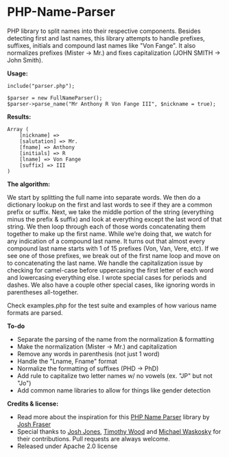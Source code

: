 PHP-Name-Parser
===============

PHP library to split names into their respective components.  Besides detecting first and last names, this library attempts to handle prefixes, suffixes, initials and compound last names like "Von Fange".  It also normalizes prefixes (Mister -> Mr.) and fixes capitalization (JOHN SMITH -> John Smith).

**Usage:**

    include("parser.php");

    $parser = new FullNameParser();
    $parser->parse_name("Mr Anthony R Von Fange III", $nickname = true);

**Results:**

    Array ( 
    	[nickname] => 
        [salutation] => Mr. 
        [fname] => Anthony 
        [initials] => R 
        [lname] => Von Fange 
        [suffix] => III 
    )

**The algorithm:**

We start by splitting the full name into separate words. We then do a dictionary lookup on the first and last words to see if they are a common prefix or suffix. Next, we take the middle portion of the string (everything minus the prefix & suffix) and look at everything except the last word of that string. We then loop through each of those words concatenating them together to make up the first name. While we’re doing that, we watch for any indication of a compound last name. It turns out that almost every compound last name starts with 1 of 15 prefixes (Von, Van, Vere, etc). If we see one of those prefixes, we break out of the first name loop and move on to concatenating the last name. We handle the capitalization issue by checking for camel-case before uppercasing the first letter of each word and lowercasing everything else. I wrote special cases for periods and dashes. We also have a couple other special cases, like ignoring words in parentheses all-together.

Check examples.php for the test suite and examples of how various name formats are parsed. 

**To-do**

* Separate the parsing of the name from the normalization & formatting
* Make the normalization (Mister -> Mr.) and capitalization   
* Remove any words in parenthesis (not just 1 word)
* Handle the "Lname, Fname" format
* Normalize the formatting of suffixes (PHD -> PhD)
* Add rule to capitalize two letter names w/ no vowels (ex. "JP" but not "Jo")
* Add common name libraries to allow for things like gender detection

**Credits & license:**

* Read more about the inspiration for this [PHP Name Parser](http://www.onlineaspect.com/2009/08/17/splitting-names/) library by [Josh Fraser](http://joshfraser.com)
* Special thanks to [Josh Jones](https://github.com/UberNerdBoy), [Timothy Wood](https://github.com/codearachnid) and [Michael Waskosky](https://github.com/waskosky) for their contributions.  Pull requests are always welcome.
* Released under Apache 2.0 license
